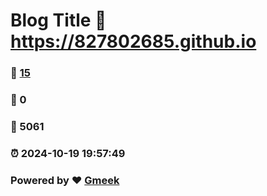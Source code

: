 # Blog Title :link: https://827802685.github.io 
### :page_facing_up: [15](https://827802685.github.io/tag.html) 
### :speech_balloon: 0 
### :hibiscus: 5061 
### :alarm_clock: 2024-10-19 19:57:49 
### Powered by :heart: [Gmeek](https://github.com/Meekdai/Gmeek)

